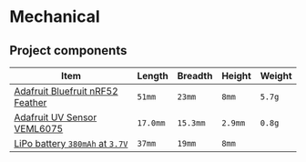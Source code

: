 # Mechanical

## Project components

| Item | Length | Breadth | Height | Weight |
| ------ | ------ | ------ | ------ | ------ |
| [Adafruit Bluefruit nRF52 Feather](https://www.adafruit.com/product/3406) | `51mm` | `23mm` | `8mm` | `5.7g`
| [Adafruit UV Sensor VEML6075](https://www.adafruit.com/product/3964) | `17.0mm` | `15.3mm` | `2.9mm` | `0.8g`
| [LiPo battery `380mAh` at `3.7V`](https://www.aliexpress.com/item/Limskey-3-7V-380mAh-25C-Lipo-Battery-for-For-Hubsan-X4-H107-H107L-H107D-JD385-JD388/32846516934.html?spm=2114.search0103.3.69.12983204ovX5ra&ws_ab_test=searchweb0_0,searchweb201602_6_10065_10068_319_10059_10884_317_10887_10696_321_322_10084_453_10083_454_10103_10618_10307_537_536,searchweb201603_52,ppcSwitch_0&algo_expid=067ab389-d2ff-4f23-98e8-7aef2b13aeef-9&algo_pvid=067ab389-d2ff-4f23-98e8-7aef2b13aeef&transAbTest=ae803_4) | `37mm` | `19mm` | `8mm` |
